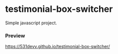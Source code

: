 # testimonial-box-switcher
Simple javascript project.

### Preview
https://531devv.github.io/testimonial-box-switcher/
